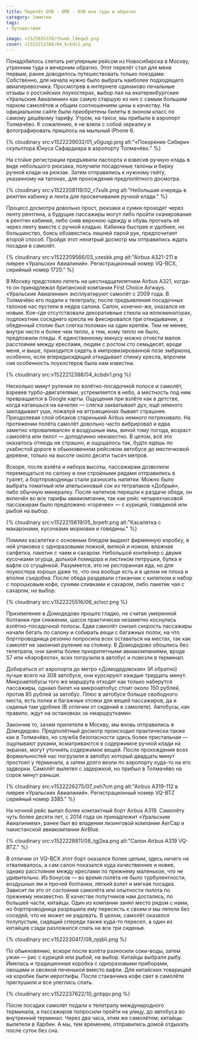 ```yaml
---
title: Перелёт OVB - DME - OVB или туда и обратно
category: Заметки
tags:
- Путешествие

image: v1525635378/thumb_l9eqw3.png
cover: v1522212388/04_kcbdv1.png
---
```


Понадобилось слетать регулярным рейсом из Новосибирска в Москву, утренним туда и вечерним обратно. Этот перелёт стал для меня первым, ранее доводилось путешествовать только поездами. Собственно, для начала нужно было выбрать наиболее подходящего авиаперевозчика. Просмотрев в интернете одинаково печальные отзывы о российских лоукостерах, выбор пал на екатеринбургские «Уральские Авиалинии» как самую старшую из них с самым большим парком самолётов и общим соотношением цены к качеству.<!-- more --> На официальном сайте были приобретены билеты в эконом класс по самому дешёвому тарифу. Утром, на такси, мы прибыли в аэропорт Толмачёво. К сожалению, я не взяла с собой зеркалку и фотографировать пришлось на  мыльный iPhone 6.

{% cloudinary src:v1522239032/01_v0guqp.png alt:"«Покорение Сибири» скульптора Юнуса Сафардиара в аэропорту Толмачёво." %}

На стойке регистрации предъявили паспорта и взвесив ручную кладь в виде небольшого рюкзака, получили посадочные талоны и бирку ручной клади на рюкзак. Затем отправились к нужному гейту, указанному на талонах, для прохождения предполётного досмотра.

{% cloudinary src:v1522208119/02_r7xulk.png alt:"Небольшая очередь в рентген кабинку и лента для просвечивания ручной клади." %}

Процесс досмотра довольно прост, рюкзаки и сумки проходят через ленту рентгена, а будущие пассажиры могут либо пройти сканирование в рентген кабинке, либо сняв верхнюю одежду и обувь прогнать её через ленту вместе с ручной кладью. Кабинка быстрее и удобнее, но большинство, боясь обзавестись лишней парой рук, предпочитает второй способ. Пройдя этот нехитрый досмотр мы отправились ждать посадки в самолёт.

{% cloudinary src:v1522209566/03_vzesbk.png alt:"Airbus A321-211 в ливрее «Уральских Авиалиний». Регистрационный номер VQ-BCX, серийный номер 1720." %}

В Москву предстояло лететь на шестнадцатилетнем Airbus A321, когда-то он принадлежал британской компании First Choice Airways. «Уральские Авиалинии» эксплуатируют самолёт с 2009 года. В Толмачёво его подали к телетрапу, после предъявления посадочных талонов нас пустили в недра салона. Салон, конечно-же, оказался не новым. Кое-где отсутствовали декоративные стекла на иллюминаторах, подлокотник соседнего кресла не фиксировался при откидывании, а обеденный столик был слегка поломан на один крепёж. Тем не менее, внутри чисто и более чем тепло, а тем, кому тепло не было, предложили пледы. К единственному минусу можно отнести малое расстояние между креслами, людям с ростом сто семьдесят, вроде меня, и выше, приходится сидеть в импровизированной позе эмбриона, особенно, если впередисидящий откидывает спинку кресла, впрочем сия особенность лоукостеров была нам известна.

{% cloudinary src:v1522212388/04_kcbdv1.png %}

Несколько минут руления по взлётно-посадочной полосе и самолёт, взревев турбо-двигателями, устремляется в небо, а местность под ним превращается в Google карты. Ощущения при взлёте как в детстве, когда катаешься на качелях — слегка захватывает дух, ещё немного закладывает уши, пожалуй на аттракционах бывает страшнее. Преодолевая слой облаков старенький Airbus немного потряхивало. На протяжении полёта самолёт довольно часто вибрировал и едва заметно «проваливался» в воздушные ямы, виной тому погода, возраст самолёта или пилот — доподлинно неизвестно. В целом, всё это оказалось отнюдь не страшно, и ощущалось так, будто едешь по ухабистой дороге в обыкновенном рейсовом автобусе до местечковой деревни, только на высоте около десяти тысяч метров.

Вскоре, после взлёта и набора высоты, пассажирам дозволили перемещаться по салону и они стройными рядами отправились в туалет, а бортпроводницы стали разносить напитки. Можно было выбрать томатный или апельсиновый сок из тетрапаков «Добрый», либо обычную минералку. После напитков перешли к раздаче обеда, он включён во все тарифы авиакомпании, так как рейс четырехчасовой пассажирам было предложено «горячее» — с курицей, говядиной или рыбой на выбор.

{% cloudinary src:v1522215619/05_brpefr.png alt:"Касалетка с макаронами, кусочками морковки и говядины." %}

Помимо касалетки с основным блюдом выдают фирменную коробку, в ней упаковка с одноразовыми ложкой, вилкой и ножом, влажная салфетка, пакетик с чаем и сахаром. Небольшой контейнер с двумя кусочками огурца, долькой помидора и листиком петрушки, булка и вафля со сгущёнкой. Разумеется, это не ресторанная еда, но для лоукостера хорошо даже то, что она вообще есть и в целом не плоха и вполне съедобна. После обеда раздавали стаканчик с кипятком и набор с порошковым кофе, сухими сливками и сахаром, либо пакетик чая с сахаром, на выбор.

{% cloudinary src:v1522225516/06_sclvcr.png %}

Приземление в Домодедово прошло гладко, не считая умеренной болтанки при снижении, шасси практически незаметно коснулись взлётно-посадочной полосы. Едва самолёт снизил скорость пассажиры начали бегать по салону и собирать вещи с багажных полок, на что бортпроводница резонно попросила всех оставаться на местах, так как самолёт не закончил руление на стоянку. В Домодедово обошлись без телетрапа, они заняты более приоритетными авиакомпаниями, вроде S7 или «Аэрофлота», всех погрузили в автобус и повезли в терминал.

Добираться от аэропорта до метро «Домодедовская» (И обратно) лучше всего на 308 автобусе, они курсируют каждые тридцать минут. Микроавтобусы того же маршрута отходят как только наберутся пассажиры, однако билет на микроавтобус стоит около 150 рублей, против 85 рублей за автобус. Плюс в автобусе больше свободного места, есть полки и багажные отсеки для вещей пассажиров, да и сиденья там удобнее (В отличии от сидений в самолете). Автобусы, как правило, ждут на остановках за «маршрутками».

Закончив то, зачем прилетели в Москву, мы вновь отправились в Домодедово. Предполётный досмотр происходил практически также как в Толмачёво, но служба безопасности здесь более пристальная — ощупывают руками, всматриваются в содержимое ручной клади на экранах, могут уточнять содержимое вещей. После прохождения всех формальностей нас погрузили в автобус который двадцать минут простоял у терминала, а затем долго везли по аэропорту куда-то на его задворки. Самолёт вылетел с задержкой, но прибыл в Толмачёво на сорок минут раньше.

{% cloudinary src:v1522226275/07_oxh7cm.png alt:"Airbus A319-112 в ливрее «Уральских Авиалиний». Регистрационный номер VQ-BTZ серийный номер 3385." %}

На ночной рейс выпал более компактный борт Airbus A319. Самолёту чуть более десяти лет, с 2014 года он принадлежит «Уральским Авиалиниям», ранее был во владении лизинговой компании AerCap и пакистанской авиакомпании AirBlue.

{% cloudinary src:v1522228811/08_tgj2ea.png alt:"Салон Airbus A319 VQ-BTZ." %}

В отличии от VQ-BCX этот борт оказался более целым, здесь ничего не отваливалось, а сам салон показался куда качественнее и новее, однако расстояние между креслами по прежнему маленькое, что не удивительно. Из бонусов — во время полёта не было турбулентности, воздушных ям и прочей болтанки, лёгкий взлет и мягкая посадка. Зависит ли это от состояния самолёта или опытности пилота по прежнему неизвестно. В качестве попутчиков нам достались, по большей части, китайцы. Один из компании занял место рядом с нами, но бортпроводница разрешила ему пересесть к своим и мы летели без соседей, что не может не радовать. В целом, самолёт оказался полупустым, сидящий спереди также куда-то пересел, а один из китайцев сзади разложился спать на все три сиденья.

{% cloudinary src:v1522230417/09_njqbli.png %}

По обыкновению, вскоре после взлёта разносили соки-воды, затем ужин — рис с курицей или рыбой, на выбор. Китайцы выбрали рыбу. Имелась и традиционная коробка с одноразовыми приборами, овощами и овсяной печенькой вместо вафли. Для китайских товарищей на коробке были иероглифы. После стаканчика кофе свет в самолёте приглушили и все улеглись спать.

{% cloudinary src:v1522237622/10_gntqqv.png %}

После посадки самолёт подали к телетрапу международного терминала, а пассажиров попросили пройти на улицу, до автобуса во внутренний терминал. Через два часа, этим же самолётом, китайцы вылетели в Харбин. А мы, тем временем, отправились домой отдыхать после суток без сна.